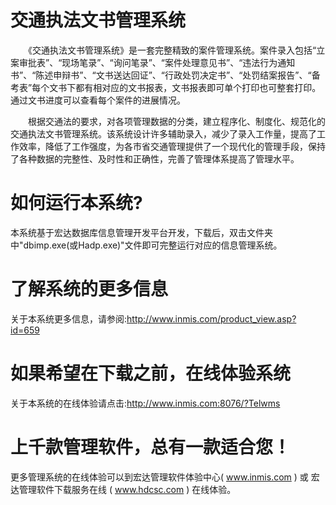 # 交通执法文书管理系统

　　《交通执法文书管理系统》是一套完整精致的案件管理系统。案件录入包括“立案审批表”、“现场笔录”、“询问笔录”、“案件处理意见书”、“违法行为通知书”、“陈述申辩书”、“文书送达回证”、“行政处罚决定书”、“处罚结案报告”、“备考表”每个文书下都有相对应的文书报表，文书报表即可单个打印也可整套打印。通过文书进度可以查看每个案件的进展情况。

　　根据交通法的要求，对各项管理数据的分类，建立程序化、制度化、规范化的交通执法文书管理系统。该系统设计许多辅助录入，减少了录入工作量，提高了工作效率，降低了工作强度，为各市省交通管理提供了一个现代化的管理手段，保持了各种数据的完整性、及时性和正确性，完善了管理体系提高了管理水平。

# 如何运行本系统?

本系统基于宏达数据库信息管理开发平台开发，下载后，双击文件夹中"dbimp.exe(或Hadp.exe)"文件即可完整运行对应的信息管理系统。

# 了解系统的更多信息

关于本系统更多信息，请参阅:http://www.inmis.com/product_view.asp?id=659

# 如果希望在下载之前，在线体验系统

关于本系统的在线体验请点击:http://www.inmis.com:8076/?Telwms

# 上千款管理软件，总有一款适合您！

更多管理系统的在线体验可以到宏达管理软件体验中心( www.inmis.com ) 或 宏达管理软件下载服务在线 ( www.hdcsc.com ) 在线体验。

